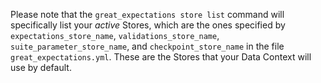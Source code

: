 Please note that the `great_expectations store list` command will specifically list your *active* Stores, which are the ones specified by `expectations_store_name`, `validations_store_name`, `suite_parameter_store_name`, and `checkpoint_store_name` in the file `great_expectations.yml`.  These are the Stores that your Data Context will use by default.
